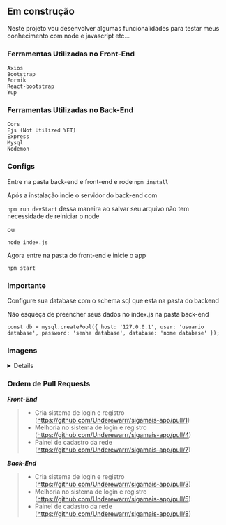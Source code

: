 ## Em construção
Neste projeto vou desenvolver algumas funcionalidades para testar meus conhecimento com node e javascript etc...

### Ferramentas Utilizadas no Front-End
    Axios
    Bootstrap
    Formik
    React-bootstrap 
    Yup 
### Ferramentas Utilizadas no Back-End
    Cors
    Ejs (Not Utilized YET)
    Express
    Mysql
    Nodemon

### Configs
Entre na pasta back-end e front-end e rode `npm install`

Após a instalação incie o servidor do back-end com

`npm run devStart` dessa maneira ao salvar seu arquivo não tem necessidade de reiniciar o node

ou 

`node index.js`

Agora entre na pasta do front-end e inicie o app

`npm start`
### Importante
Configure sua database com o schema.sql que esta na pasta do backend

Não esqueça de preencher seus dados no index.js na pasta back-end

`const db = mysql.createPool({
    host: '127.0.0.1',
    user: 'usuario database',
    password: 'senha database',
    database: 'nome database'
});`

### Imagens
<details>
<h2> Header </h2>
<img src="https://user-images.githubusercontent.com/74227915/182035738-e3c186d3-1edd-4ac5-bcb9-5374ccf935db.png" />
<h2> Footer </h2>
<img src="https://user-images.githubusercontent.com/74227915/182035753-3edf1012-53ba-420c-ae0a-c703703dc2b6.png"/>
<h2> Login/Register </h2>
<img src="https://user-images.githubusercontent.com/74227915/182035777-df51767d-1440-47b4-a7dd-fe13b1373ff3.png"/>
<img src="https://user-images.githubusercontent.com/74227915/182035795-03981bdc-384f-4e35-87e9-02cea68fdedf.png"/>
<h2> UserMenu </h2>
<img src="https://user-images.githubusercontent.com/74227915/182035897-25fcd601-6b16-481e-b8bb-2969e592b83e.png" />
<h2> Cadastro rede social </h2>
<img src="https://user-images.githubusercontent.com/74227915/182035935-efff1002-4107-4a2c-b896-b61e9a1220d8.png" />
</details>


### Ordem de Pull Requests
 ***Front-End*** 
> - Cria sistema de login e registro (https://github.com/Underewarrr/sigamais-app/pull/1)
> - Melhoria no sistema de login e registro (https://github.com/Underewarrr/sigamais-app/pull/4)
> - Painel de cadastro da rede (https://github.com/Underewarrr/sigamais-app/pull/7)

 ***Back-End***
> - Cria sistema de login e registro (https://github.com/Underewarrr/sigamais-app/pull/3)
> - Melhoria no sistema de login e registro (https://github.com/Underewarrr/sigamais-app/pull/5)
> - Painel de cadastro da rede (https://github.com/Underewarrr/sigamais-app/pull/8)
